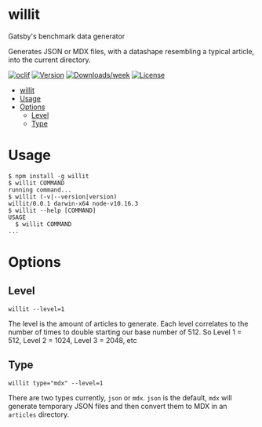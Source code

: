 willit
======

Gatsby&#39;s benchmark data generator

Generates JSON or MDX files, with a datashape resembling a typical article, into the current directory.

[![oclif](https://img.shields.io/badge/cli-oclif-brightgreen.svg)](https://oclif.io)
[![Version](https://img.shields.io/npm/v/willit.svg)](https://npmjs.org/package/willit)
[![Downloads/week](https://img.shields.io/npm/dw/willit.svg)](https://npmjs.org/package/willit)
[![License](https://img.shields.io/npm/l/willit.svg)](https://github.com/gatsbyjs/will-it-generate/blob/master/package.json)

<!-- toc -->
- [willit](#willit)
- [Usage](#usage)
- [Options](#options)
  - [Level](#level)
  - [Type](#type)
<!-- tocstop -->
# Usage
<!-- usage -->
```sh-session
$ npm install -g willit
$ willit COMMAND
running command...
$ willit (-v|--version|version)
willit/0.0.1 darwin-x64 node-v10.16.3
$ willit --help [COMMAND]
USAGE
  $ willit COMMAND
...
```
<!-- usagestop -->
# Options
<!-- commands -->
## Level

```sh-session
willit --level=1
```

The level is the amount of articles to generate. Each level correlates to the number of times to double starting our base number of 512. So Level 1 = 512, Level 2 = 1024, Level 3 = 2048, etc

## Type

```sh-session
willit type="mdx" --level=1
```

There are two types currently, `json` or `mdx`. `json` is the default, `mdx` will generate temporary JSON files and then convert them to MDX in an `articles` directory.
<!-- commandsstop -->
